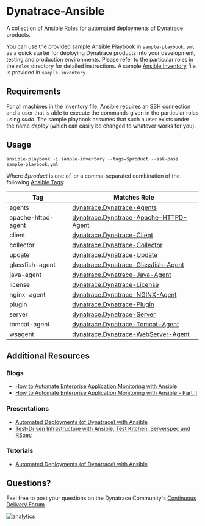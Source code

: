 # Dynatrace-Ansible

A collection of [Ansible Roles](http://docs.ansible.com/playbooks_roles.html) for automated deployments of Dynatrace products.

You can use the provided sample [Ansible Playbook](http://docs.ansible.com/playbooks.html) in ```sample-playbook.yml``` as a quick starter for deploying Dynatrace products into your development, testing and production environments. Please refer to the particular roles in the ```roles``` directory for detailed instructions. A sample [Ansible Inventory](http://docs.ansible.com/intro_inventory.html) file is provided in ```sample-inventory```.

## Requirements

For all machines in the inventory file, Ansible requires an SSH connection and a user that is able to execute the commands given in the particular roles using *sudo*. The sample playbook assumes that such a user exists under the name *deploy* (which can easily be changed to whatever works for you).

## Usage

```
ansible-playbook -i sample-inventory --tags=$product --ask-pass sample-playbook.yml
```

Where *$product* is one of, or a comma-separated combination of the following [Ansible Tags](http://docs.ansible.com/playbooks_tags.html):

| Tag                | Matches Role |
|--------------------|--------------|
| agents             | [dynatrace.Dynatrace-Agents](https://galaxy.ansible.com/list#/roles/2620) |
| apache-httpd-agent | [dynatrace.Dynatrace-Apache-HTTPD-Agent](https://galaxy.ansible.com/list#/roles/2681) |
| client             | [dynatrace.Dynatrace-Client](https://galaxy.ansible.com/list#/roles/2856) |
| collector          | [dynatrace.Dynatrace-Collector](https://galaxy.ansible.com/list#/roles/2621) |
| update             | [dynatrace.Dynatrace-Update](https://galaxy.ansible.com/list#/roles/2627) |
| glassfish-agent    | [dynatrace.Dynatrace-Glassfish-Agent](https://galaxy.ansible.com/list#/roles/4942) |
| java-agent         | [dynatrace.Dynatrace-Java-Agent](https://galaxy.ansible.com/list#/roles/2653) |
| license            | [dynatrace.Dynatrace-License](https://galaxy.ansible.com/list#/roles/2626) |
| nginx-agent        | [dynatrace.Dynatrace-NGINX-Agent](https://galaxy.ansible.com/list#/roles/5319) |
| plugin             | [dynatrace.Dynatrace-Plugin](https://galaxy.ansible.com/list#/roles/2628) |
| server             | [dynatrace.Dynatrace-Server](https://galaxy.ansible.com/list#/roles/2623) |
| tomcat-agent       | [dynatrace.Dynatrace-Tomcat-Agent](https://galaxy.ansible.com/list#/roles/2654) |
| wsagent            | [dynatrace.Dynatrace-WebServer-Agent](https://galaxy.ansible.com/list#/roles/2625) |

## Additional Resources

### Blogs

- [How to Automate Enterprise Application Monitoring with Ansible](http://apmblog.dynatrace.com/2015/03/04/how-to-automate-enterprise-application-monitoring-with-ansible/)
- [How to Automate Enterprise Application Monitoring with Ansible - Part II](http://apmblog.dynatrace.com/2015/04/23/how-to-automate-enterprise-application-monitoring-with-ansible-part-ii/)

### Presentations

- [Automated Deployments (of Dynatrace) with Ansible](http://www.slideshare.net/MartinEtmajer/automated-deployments-with-ansible)
- [Test-Driven Infrastructure with Ansible, Test Kitchen, Serverspec and RSpec](http://www.slideshare.net/MartinEtmajer/testing-ansible-roles-with-test-kitchen-serverspec-and-rspec-48185017)

### Tutorials

- [Automated Deployments (of Dynatrace) with Ansible](https://community.compuwareapm.com/community/display/LEARN/Tutorials+on+Automated+Deployments#TutorialsonAutomatedDeployments-ansible)

## Questions?

Feel free to post your questions on the Dynatrace Community's [Continuous Delivery Forum](https://answers.dynatrace.com/spaces/148/open-q-a_2.html?topics=continuous%20delivery).

[![analytics](https://www.google-analytics.com/collect?v=1&t=pageview&_s=1&dl=https%3A%2F%2Fgithub.com%2FdynaTrace&dp=%2FDynatrace-Ansible&dt=Dynatrace-Ansible&_u=Dynatrace~&cid=github.com%2FdynaTrace&tid=UA-54510554-5&aip=1)]()
